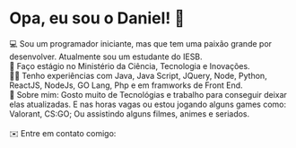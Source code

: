 # Opa, eu sou o Daniel! 🤙
<p>💻 Sou um programador iniciante, mas que tem uma paixão grande por desenvolver. Atualmente sou um estudante do IESB.</br>
🚀 Faço estágio no Ministério da Ciência, Tecnologia e Inovações.</br>
👨‍💻 Tenho experiências com Java, Java Script, JQuery, Node, Python, ReactJS, NodeJs, GO Lang, Php e em framworks de Front End.</br>
👾 Sobre mim: Gosto muito de Tecnológias e trabalho para conseguir deixar elas atualizadas. E nas horas vagas ou estou jogando alguns games como: Valorant, CS:GO; Ou assistindo alguns filmes, animes e seriados.</br>
<br>✉️ Entre em contato comigo:</p>
